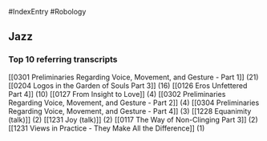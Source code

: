 #IndexEntry #Robology

## Jazz

### Top 10 referring transcripts
[[0301 Preliminaries Regarding Voice, Movement, and Gesture - Part 1]] (21)
[[0204 Logos in the Garden of Souls Part 3]] (16)
[[0126 Eros Unfettered Part 4]] (10)
[[0127 From Insight to Love]] (4)
[[0302 Preliminaries Regarding Voice, Movement, and Gesture - Part 2]] (4)
[[0304 Preliminaries Regarding Voice, Movement, and Gesture - Part 4]] (3)
[[1228 Equanimity (talk)]] (2)
[[1231 Joy (talk)]] (2)
[[0117 The Way of Non-Clinging Part 3]] (2)
[[1231 Views in Practice - They Make All the Difference]] (1)

